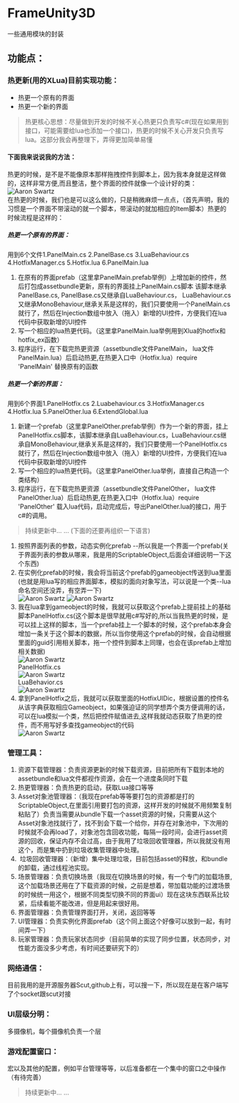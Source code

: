 # FrameUnity3D
一些通用模块的封装
## 功能点：
### 热更新(用的XLua)目前实现功能：
* 热更一个原有的界面
* 热更一个新的界面
>热更核心思想：尽量做到开发的时候不关心热更只负责写c#(现在如果用到接口，可能需要给lua也添加一个接口)，热更的时候不关心开发只负责写lua。这部分我会再整理下，弄得更加简单易懂
#### 下面我来说说我的方法：
热更的时候，是不是不能像原本那样拖拽控件到脚本上，因为我本身就是这样做的，这样非常方便,而且整洁，整个界面的控件就像一个设计好的类：</br>
![Aaron Swartz](https://raw.githubusercontent.com/ea5y/FrameUnity3D/master/ReadMeImage/1.png) </br>
在热更的时候，我们也是可以这么做的，只是稍微麻烦一点点，（首先声明，我的习惯是一个界面不带滚动的就一个脚本，带滚动的就加相应的Item脚本）热更的时候流程是这样的：</br>
##### 热更一个原有的界面：
用到6个文件1.PanelMain.cs 2.PanelBase.cs 3.LuaBehaviour.cs 4.HotfixManager.cs 5.Hotfix.lua 6.PanelMain.lua</br>
1.  在原有的界面prefab（这里拿PanelMain.prefab举例）上增加新的控件，然后打包成assetbundle更新，原有的界面挂上PanelMain.cs脚本 该脚本继承PanelBase.cs, PanelBase.cs又继承自LuaBehaviour.cs， LuaBehaviour.cs又继承MonoBehaviour,继承关系是这样的，我们只要使用一个PanelMain.cs就行了，然后在Injection数组中放入（拖入）新增的UI控件，方便我们在lua代码中获取新增的UI控件
2.  写一个相应的lua热更代码。（这里拿PanelMain.lua举例用到Xlua的hotfix和hotfix_ex函数）
3.  程序运行，在下载完热更资源（assetbundle文件PanelMain， lua文件PanelMain.lua）后启动热更,在热更入口中（Hotfix.lua）require 'PanelMain' 替换原有的函数
##### 热更一个新的界面：
用到6个界面1.PanelHotfix.cs 2.Luabehaviour.cs 3.HotfixManager.cs 4.Hotfix.lua 5.PanelOther.lua 6.ExtendGlobal.lua</br>
1.  新建一个prefab（这里拿PanelOther.prefab举例）作为一个新的界面，挂上PanelHotfix.cs脚本，该脚本继承自LuaBehaviour.cs，LuaBehaviour.cs继承自MonoBehaviour,继承关系是这样的，我们只要使用一个PanelHotfix.cs就行了，然后在Injection数组中放入（拖入）新增的UI控件，方便我们在lua代码中获取新增的UI控件
2.  写一个相应的lua热更代码。（这里拿PanelOther.lua举例，直接自己构造一个类结构）
3.  程序运行，在下载完热更资源（assetbundle文件PanelOther， lua文件PanelOther.lua）后启动热更,在热更入口中（Hotfix.lua）require 'PanelOther' 载入lua代码，启动完成后，导出PanelOther.lua的接口，用于c#的调用。
>持续更新中... ... (下面的还要再组织一下语言)
1. 按照界面列表的参数，动态实例化prefab --所以我是一个界面一个prefab(关于界面列表的参数从哪来，我是用的ScriptableObject,后面会详细说明一下这个东西)
2. 在实例化prefab的时候，我会将当前这个prefab的gameobject传送到lua里面(也就是用lua写的相应界面脚本，模拟的面向对象写法，可以说是一个类--lua命名空间还没弄，有空弄一下)</br>
![Aaron Swartz](https://raw.githubusercontent.com/ea5y/FrameUnity3D/master/ReadMeImage/2.png) ![Aaron Swartz](https://raw.githubusercontent.com/ea5y/FrameUnity3D/master/ReadMeImage/3.png) </br>
3. 我在lua拿到gameobject的时候，我就可以获取这个prefab上提前挂上的基础脚本PanelHotfix.cs(这个脚本是很早就用c#写好的,所以当我热更的时候，是可以挂上这样的脚本，当一个prefab挂上一个脚本的时候，这个prefab本身会增加一条关于这个脚本的数据，所以当你使用这个prefab的时候，会自动根据里面的guid引用相关脚本，拖一个控件到脚本上同理，也会在该prefab上增加相关数据)</br>
![Aaron Swartz](https://raw.githubusercontent.com/ea5y/FrameUnity3D/master/ReadMeImage/4.png) </br>
PanelHotfix.cs </br>
![Aaron Swartz](https://raw.githubusercontent.com/ea5y/FrameUnity3D/master/ReadMeImage/5.png) </br>
LuaBehavior.cs </br>
![Aaron Swartz](https://raw.githubusercontent.com/ea5y/FrameUnity3D/master/ReadMeImage/6.png) </br>
4. 拿到PanelHotfix之后，我就可以获取里面的HotfixUIDic，根据设置的控件名从该字典获取相应Gameobject，如果强迫证的同学想弄个类方便调用的话，可以在lua模拟一个类，然后把控件赋值进去,这样我就动态获取了热更的控件，而不用写好多查找gameobject的代码</br>
![Aaron Swartz](https://raw.githubusercontent.com/ea5y/FrameUnity3D/master/ReadMeImage/7.png) </br>
### 管理工具：
1.  资源下载管理器：负责资源更新的时候下载资源，目前把所有下载到本地的assetbundle和lua文件都视作资源，会在一个进度条同时下载
2.  热更管理器：负责热更的启动，获取Lua接口等等
3.  Asset对象池管理器：（我现在prefab等等要打包的资源都是打的ScriptableObject,在里面引用要打包的资源，这样开发的时候就不用频繁复制粘贴了）负责当需要从bundle下载一个asset资源的时候，只需要从这个Asset对象池找就行了，找不到会下载一个给你，并存在对象池中，下次用的时候就不会再load了，对象池包含回收功能，每隔一段时间，会进行asset资源的回收，保证内存不会过高，由于我用了垃圾回收管理器，所以我就没有用这个，而是集中扔到垃圾收集管理器中处理。
4.  垃圾回收管理器：（新增）集中处理垃圾，目前包括asset的释放，和bundle的卸载，通过线程池实现。
5.  场景管理器：负责切换场景（我现在切换场景的时候，有一个专门的加载场景,这个加载场景还用在了下载资源的时候，之前是想着，带加载功能的过渡场景的时候统一用这个，根据不同类型切换不同的界面ui）现在这块东西联系比较紧，后续看能不能改进，但是用起来很好用。
6.  界面管理器：负责管理界面打开，关闭，返回等等
7.  UI管理器：负责实例化界面prefab（这个同上面这个好像可以放到一起，有时间弄一下）
8.  玩家管理器：负责玩家状态同步（目前简单的实现了同步位置，状态同步，对性能方面没多少考虑，有时间还要研究下的）
### 网络通信：
目前我用的是开源服务器Scut,github上有，可以搜一下，所以现在是在客户端写了个socket跟scut对接
### UI层级分明：
多摄像机，每个摄像机负责一个层
### 游戏配置窗口：
宏以及其他的配置，例如平台管理等等，以后准备都在一个集中的窗口之中操作（有待完善）
 
>持续更新中... ...
